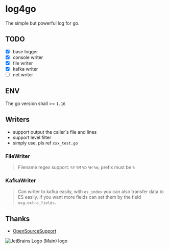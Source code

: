 # log4go

The simple but powerful log for go.

## TODO

- [x] base logger
- [x] console writer
- [x] file writer
- [x] kafka writer
- [ ] net writer

## ENV

The go version shall >= `1.16`

## Writers

- support output the caller`s file and lines
- support level filter
- simply use, pls ref `xxx_test.go`

### FileWriter

>Filename regex support: `%Y` `%M` `%D` `%H` `%m`, prefix must be `%`

### KafkaWriter

>Can writer to kafka easily, with `es_index` you can also transfer data to ES easily. If you want more fields can set
> them by the field `msg.extra_fields`.

## Thanks

- [OpenSourceSupport](https://jb.gg/OpenSourceSupport)

![JetBrains Logo (Main) logo](https://resources.jetbrains.com/storage/products/company/brand/logos/jb_beam.svg)
